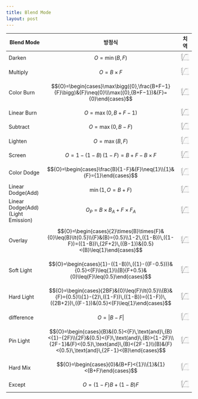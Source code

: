 ```yaml
---
title: Blend Mode
layout: post
---
```


|Blend Mode|방정식|치역|
|---|---|---|
|Darken|$${O}=\min({B},{F})$$|![Linear Dodge(Add)](/assets/img/linear-dodge.png)|
|Multiply|$${O}={B}\times{F}$$|![Linear Dodge(Add)](/assets/img/linear-dodge.png)|
|Color Burn|$${O}=\begin{cases}\max\bigg({0},\frac{B+F−1}{F}\bigg)&{F}\neq{0}\\\max({0},{B+F−1})&{F}={0}\end{cases}$$|![Linear Dodge(Add)](/assets/img/linear-dodge.png)|
|Linear Burn|$${O}=\max({0},{B+F−1})$$|![Linear Dodge(Add)](/assets/img/linear-dodge.png)|
|Subtract|$${O}=\max(0,{B-F})$$|![Linear Dodge(Add)](/assets/img/linear-dodge.png)|
|Lighten|$${O}=\max({B},{F})$$|![Linear Dodge(Add)](/assets/img/linear-dodge.png)|
|Screen|$${O}=1-({1-B})\,({1-F})={B}+{F}-{B}\times{F}$$|![Linear Dodge(Add)](/assets/img/linear-dodge.png)|
|Color Dodge|$${O}=\begin{cases}\frac{B}{1-F}&{F}\neq{1}\\{1}&{F}={1}\end{cases}$$|![Linear Dodge(Add)](/assets/img/linear-dodge.png)|
|Linear Dodge(Add)|$$\min({1},{O}={B}+{F})$$|![Linear Dodge(Add)](/assets/img/linear-dodge.png)|
|Linear Dodge(Add)(Light Emission)|$${O_P}={B}\times{B_A}+{F}\times{F_A}$$|![Linear Dodge(Add)](/assets/img/linear-dodge.png)|
|Overlay|$${O}=\begin{cases}{2}\times{B}\times{F}&{0}\leq{B}\lt{0.5}\\{F}&{B}={0.5}\\1-2\,({1-B})\,({1-F})=({1-B})\,{2F+2}\,({B-1})&{0.5}<{B}\leq{1}\end{cases}$$|![Linear Dodge(Add)](/assets/img/linear-dodge.png)|
|Soft Light|$${O}=\begin{cases}{1}-({1-B})\,({1}-({F-0.5}))&{0.5}<{F}\leq{1}\\{B}{F+0.5}&{0}\leq{F}\leq{0.5}\end{cases}$$|![Linear Dodge(Add)](/assets/img/linear-dodge.png)|
|Hard Light|$${O}=\begin{cases}{2BF}&{0}\leq{F}\lt{0.5}\\{B}&{F}={0.5}\\{1}-{2}\,({1-F})\,({1-B})=({1-F})\,({2B+2})\,({F-1})&{0.5}<{F}\leq{1}\end{cases}$$|![Linear Dodge(Add)](/assets/img/linear-dodge.png)|
|difference|$${O}=\vert{B-F}\vert$$|![Linear Dodge(Add)](/assets/img/linear-dodge.png)|
|Pin Light|$${O}=\begin{cases}{B}&{0.5}<{F}\,\text{and}\,{B}<{1}-{2F}\\{2F}&{0.5}<{F}\,\text{and}\,{B}>{1-2F}\\{2F-1}&{F}<{0.5}\,\text{and}\,{B}<{2F-1}\\{B}&{F}<{0.5}\,\text{and}\,{2F-1}<{B}\end{cases}$$|![Linear Dodge(Add)](/assets/img/linear-dodge.png)|
|Hard Mix|$${O}=\begin{cases}{0}&{B+F}<{1}\\{1}&{1}<{B+F}\end{cases}$$|![Linear Dodge(Add)](/assets/img/linear-dodge.png)|
|Except|$${O}=({1-F}){B}+({1-B}){F}$$|![Linear Dodge(Add)](/assets/img/linear-dodge.png)|
